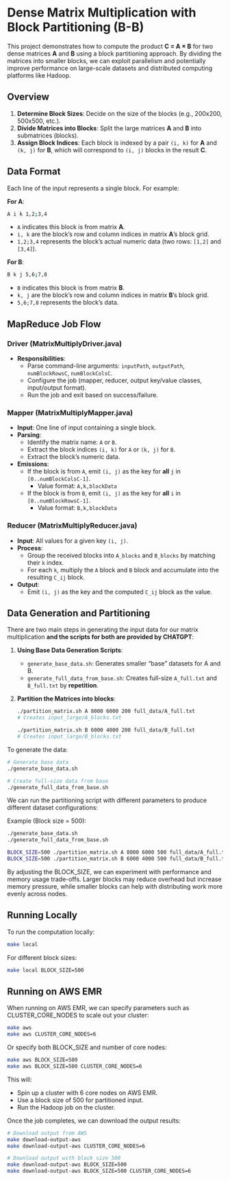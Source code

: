 # Dense Matrix Multiplication with Block Partitioning (B-B)

This project demonstrates how to compute the product **C = A × B** for two dense matrices **A** and **B** using a block partitioning approach. By dividing the matrices into smaller blocks, we can exploit parallelism and potentially improve performance on large-scale datasets and distributed computing platforms like Hadoop.

## Overview

1. **Determine Block Sizes**: Decide on the size of the blocks (e.g., 200x200, 500x500, etc.).
2. **Divide Matrices into Blocks**: Split the large matrices **A** and **B** into submatrices (blocks).
3. **Assign Block Indices**: Each block is indexed by a pair `(i, k)` for **A** and `(k, j)` for **B**, which will correspond to `(i, j)` blocks in the result **C**.

## Data Format

Each line of the input represents a single block. For example:

**For A**:

```bash
A i k 1,2;3,4
```

- `A` indicates this block is from matrix **A**.
- `i, k` are the block’s row and column indices in matrix **A**’s block grid.
- `1,2;3,4` represents the block’s actual numeric data (two rows: `[1,2]` and `[3,4]`).

**For B**:

```bash
B k j 5,6;7,8
```

- `B` indicates this block is from matrix **B**.
- `k, j` are the block’s row and column indices in matrix **B**’s block grid.
- `5,6;7,8` represents the block’s data.

## MapReduce Job Flow

### Driver (MatrixMultiplyDriver.java)

- **Responsibilities**:
  - Parse command-line arguments: `inputPath`, `outputPath`, `numBlockRowsC`, `numBlockColsC`.
  - Configure the job (mapper, reducer, output key/value classes, input/output format).
  - Run the job and exit based on success/failure.

### Mapper (MatrixMultiplyMapper.java)

- **Input**: One line of input containing a single block.
- **Parsing**:
  - Identify the matrix name: `A` or `B`.
  - Extract the block indices `(i, k)` for `A` or `(k, j)` for `B`.
  - Extract the block’s numeric data.
- **Emissions**:
  - If the block is from `A`, emit `(i, j)` as the key for **all** `j` in `[0..numBlockColsC-1]`.
    - Value format: `A,k,blockData`
  - If the block is from `B`, emit `(i, j)` as the key for **all** `i` in `[0..numBlockRowsC-1]`.
    - Value format: `B,k,blockData`

### Reducer (MatrixMultiplyReducer.java)

- **Input**: All values for a given key `(i, j)`.
- **Process**:
  - Group the received blocks into `A_blocks` and `B_blocks` by matching their `k` index.
  - For each `k`, multiply the `A` block and `B` block and accumulate into the resulting `C_ij` block.
- **Output**:
  - Emit `(i, j)` as the key and the computed `C_ij` block as the value.

## Data Generation and Partitioning

There are two main steps in generating the input data for our matrix multiplication **and the scripts for both are provided by CHATGPT**:

1. **Using Base Data Generation Scripts**:

   - `generate_base_data.sh`: Generates smaller “base” datasets for A and B.
   - `generate_full_data_from_base.sh`: Creates full-size `A_full.txt` and `B_full.txt` by **repetition**.

2. **Partition the Matrices into blocks**:

   ```bash
   ./partition_matrix.sh A 8000 6000 200 full_data/A_full.txt
   # Creates input_large/A_blocks.txt

   ./partition_matrix.sh B 6000 4000 200 full_data/B_full.txt
   # Creates input_large/B_blocks.txt
   ```

To generate the data:

```bash
# Generate base data
./generate_base_data.sh

# Create full-size data from base
./generate_full_data_from_base.sh
```

We can run the partitioning script with different parameters to produce different dataset configurations:

Example (Block size = 500):

```bash
./generate_base_data.sh
./generate_full_data_from_base.sh

BLOCK_SIZE=500 ./partition_matrix.sh A 8000 6000 500 full_data/A_full.txt
BLOCK_SIZE=500 ./partition_matrix.sh B 6000 4000 500 full_data/B_full.txt
```

By adjusting the BLOCK_SIZE, we can experiment with performance and memory usage trade-offs. Larger blocks may reduce overhead but increase memory pressure, while smaller blocks can help with distributing work more evenly across nodes.

## Running Locally

To run the computation locally:

```bash
make local
```

For different block sizes:

```bash
make local BLOCK_SIZE=500
```

## Running on AWS EMR

When running on AWS EMR, we can specify parameters such as CLUSTER_CORE_NODES to scale out your cluster:

```bash
make aws
make aws CLUSTER_CORE_NODES=6
```

Or specify both BLOCK_SIZE and number of core nodes:

```bash
make aws BLOCK_SIZE=500
make aws BLOCK_SIZE=500 CLUSTER_CORE_NODES=6
```

This will:

- Spin up a cluster with 6 core nodes on AWS EMR.
- Use a block size of 500 for partitioned input.
- Run the Hadoop job on the cluster.

Once the job completes, we can download the output results:

```bash
# Download output from AWS
make download-output-aws
make download-output-aws CLUSTER_CORE_NODES=6

# Download output with block size 500
make download-output-aws BLOCK_SIZE=500
make download-output-aws BLOCK_SIZE=500 CLUSTER_CORE_NODES=6
```
